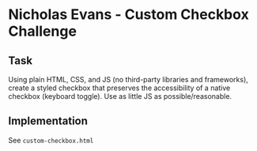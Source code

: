 # Nicholas Evans - Custom Checkbox Challenge

## Task
Using plain HTML, CSS, and JS (no third-party libraries and frameworks), create a styled checkbox that preserves the accessibility of a native checkbox (keyboard toggle). Use as little JS as possible/reasonable.

## Implementation
See `custom-checkbox.html`
